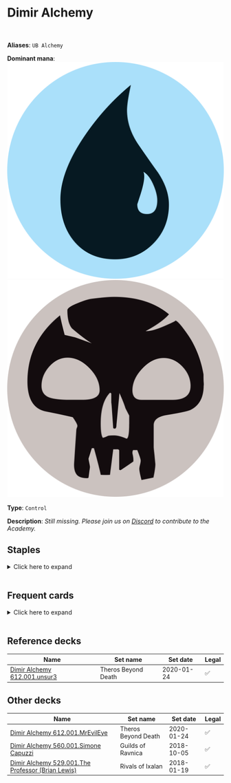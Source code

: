 <!-- This page is automatically generated by Myr: do not update it manually. -->
<!-- Changes directly applied here will be lost. -->
<!-- If you plan to update this page, please update the template at https://github.com/Pauperformance/pauperformance-bot -->
<!-- Templates can be found under pauperformance-bot/resources/templates/ -->
# Dimir Alchemy
<br/>

**Aliases**: `UB Alchemy`


**Dominant mana**: <img src="../resources/images/mana/U.png" class="dominant-mana-icon"/> <img src="../resources/images/mana/B.png" class="dominant-mana-icon"/>

**Type**: `Control`

**Description**: _Still missing. Please join us on [Discord](https://discord.gg/fYQbpjjkQ3) to contribute to the Academy._


## **Staples**

<details>
  <summary>Click here to expand</summary>
<a href="https://scryfall.com/card/war/41/augur-of-bolas"><img src="https://cards.scryfall.io/normal/front/d/1/d19fbfe6-69bb-452a-be3c-b9c625e23193.jpg" class="archetype-card rounded-image"/></a>
<a href="https://scryfall.com/card/dmr/78/chainers-edict"><img src="https://cards.scryfall.io/normal/front/8/c/8c204471-d908-4a08-83e4-cf38999fa80f.jpg" class="archetype-card rounded-image"/></a>
<a href="https://scryfall.com/card/cmm/81/counterspell"><img src="https://cards.scryfall.io/normal/front/8/4/8493131c-0a7b-4be6-a8a2-0b425f4f67fb.jpg" class="archetype-card rounded-image"/></a>
<a href="https://scryfall.com/card/bro/91/disfigure"><img src="https://cards.scryfall.io/normal/front/a/a/aaa9c6f1-3938-448b-bdc3-22420c5984d3.jpg" class="archetype-card rounded-image"/></a>
<a href="https://scryfall.com/card/ima/87/doom-blade"><img src="https://cards.scryfall.io/normal/front/9/0/90699423-2556-40f7-b8f5-c9d82f22d52e.jpg" class="archetype-card rounded-image"/></a>
<a href="https://scryfall.com/card/dst/41/echoing-decay"><img src="https://cards.scryfall.io/normal/front/f/8/f8e688e7-8350-4b78-bd49-a6ffdedad556.jpg" class="archetype-card rounded-image"/></a>
<a href="https://scryfall.com/card/clu/86/forbidden-alchemy"><img src="https://cards.scryfall.io/normal/front/9/e/9ed26426-384b-4631-8418-7734092f64cc.jpg" class="archetype-card rounded-image"/></a>
<a href="https://scryfall.com/card/uma/102/gurmag-angler"><img src="https://cards.scryfall.io/normal/front/c/e/cedd44eb-f381-46e1-bcb0-88416b4ce33d.jpg" class="archetype-card rounded-image"/></a>
</details><br/>



## **Frequent cards**

<details>
  <summary>Click here to expand</summary>
<a href="https://scryfall.com/card/2x2/168/agony-warp"><img src="https://cards.scryfall.io/normal/front/5/8/5890a23e-1da0-432b-8dc8-85b92dee9ba1.jpg" class="archetype-card rounded-image"/></a>
<a href="https://scryfall.com/card/rvr/38/compulsive-research"><img src="https://cards.scryfall.io/normal/front/f/d/fd162ca2-3f27-4747-8f5c-8e66e9ceb7f2.jpg" class="archetype-card rounded-image"/></a>
<a href="https://scryfall.com/card/lci/99/dead-weight"><img src="https://cards.scryfall.io/normal/front/8/2/82e6b971-3f5b-47e7-8209-98d72ee781fc.jpg" class="archetype-card rounded-image"/></a>
<a href="https://scryfall.com/card/mh1/87/diabolic-edict"><img src="https://cards.scryfall.io/normal/front/4/e/4eabbed2-1399-4cf1-9eba-b53c56caced4.jpg" class="archetype-card rounded-image"/></a>
<a href="https://scryfall.com/card/bfz/76/dispel"><img src="https://cards.scryfall.io/normal/front/b/c/bceab6b3-6b64-4964-a501-ce806a6c13ad.jpg" class="archetype-card rounded-image"/></a>
<a href="https://scryfall.com/card/cma/58/evincars-justice"><img src="https://cards.scryfall.io/normal/front/2/e/2e0fffc6-4395-441e-95a9-c9cf33af7907.jpg" class="archetype-card rounded-image"/></a>
<a href="https://scryfall.com/card/cmm/90/exclude"><img src="https://cards.scryfall.io/normal/front/0/1/014bc5a5-4483-42e9-9c14-1ad229b28eb7.jpg" class="archetype-card rounded-image"/></a>
<a href="https://scryfall.com/card/cmr/129/ghastly-demise"><img src="https://cards.scryfall.io/normal/front/7/f/7fcfe11a-fcc9-41e1-91ef-755bb4e22389.jpg" class="archetype-card rounded-image"/></a>
<a href="https://scryfall.com/card/2x2/58/mana-leak"><img src="https://cards.scryfall.io/normal/front/1/7/179236d9-6fe2-4db6-bdfb-f851e8d531a2.jpg" class="archetype-card rounded-image"/></a>
<a href="https://scryfall.com/card/mkc/111/mulldrifter"><img src="https://cards.scryfall.io/normal/front/e/b/eb6d8d1c-8d23-4273-9c9b-f3b71eb0e105.jpg" class="archetype-card rounded-image"/></a>
<a href="https://scryfall.com/card/mom/68/negate"><img src="https://cards.scryfall.io/normal/front/8/1/81752db1-374e-4723-b695-a2f4a634dfc6.jpg" class="archetype-card rounded-image"/></a>
<a href="https://scryfall.com/card/a25/226/nihil-spellbomb"><img src="https://cards.scryfall.io/normal/front/e/5/e5892a23-efae-4731-9b8f-41c87960fe93.jpg" class="archetype-card rounded-image"/></a>
<a href="https://scryfall.com/card/otc/107/preordain"><img src="https://cards.scryfall.io/normal/front/1/2/122f2cc2-5f4d-497c-96b5-ed5698f28b51.jpg" class="archetype-card rounded-image"/></a>
<a href="https://scryfall.com/card/inv/66/probe"><img src="https://cards.scryfall.io/normal/front/a/2/a2a58d18-3d52-4178-86b2-7590d4164e76.jpg" class="archetype-card rounded-image"/></a>
<a href="https://scryfall.com/card/mh1/64/prohibit"><img src="https://cards.scryfall.io/normal/front/0/a/0ae544bf-7229-4b82-99ad-32c3af36e30f.jpg" class="archetype-card rounded-image"/></a>
<a href="https://scryfall.com/card/dmr/197/recoil"><img src="https://cards.scryfall.io/normal/front/9/0/9035dda8-5ad3-4169-b281-83d6ca55b71e.jpg" class="archetype-card rounded-image"/></a>
<a href="https://scryfall.com/card/mm2/95/shrivel"><img src="https://cards.scryfall.io/normal/front/d/b/db5460a0-1aae-45bf-a2aa-5b95fd29d06f.jpg" class="archetype-card rounded-image"/></a>
<a href="https://scryfall.com/card/znc/100/soul-manipulation"><img src="https://cards.scryfall.io/normal/front/8/c/8c052464-0e9c-4ac6-af50-ef81711972c8.jpg" class="archetype-card rounded-image"/></a>
<a href="https://scryfall.com/card/otc/119/think-twice"><img src="https://cards.scryfall.io/normal/front/d/4/d4d6d21e-4941-4b99-bed1-491b5a524d47.jpg" class="archetype-card rounded-image"/></a>
<a href="https://scryfall.com/card/cmm/192/tragic-slip"><img src="https://cards.scryfall.io/normal/front/5/8/588332da-8ec5-49d1-a365-455beb7913a2.jpg" class="archetype-card rounded-image"/></a>
</details><br/>



## **Reference decks**

| Name | Set name | Set date | Legal |
| -----| -------- | -------- | ----- |
| [Dimir Alchemy 612.001.unsur3](https://www.mtggoldfish.com/deck/4869046) | Theros Beyond Death | 2020-01-24 | ✅ |




## **Other decks**

| Name | Set name | Set date | Legal |
| -----| -------- | -------- | ----- |
| [Dimir Alchemy 612.001.MrEvilEye](https://www.mtggoldfish.com/deck/4351767) | Theros Beyond Death | 2020-01-24 | ✅ |
| [Dimir Alchemy 560.001.Simone Capuzzi](https://www.mtggoldfish.com/deck/4351083) | Guilds of Ravnica | 2018-10-05 | ✅ |
| [Dimir Alchemy 529.001.The Professor (Brian Lewis)](https://www.mtggoldfish.com/deck/4351133) | Rivals of Ixalan | 2018-01-19 | ✅ |





